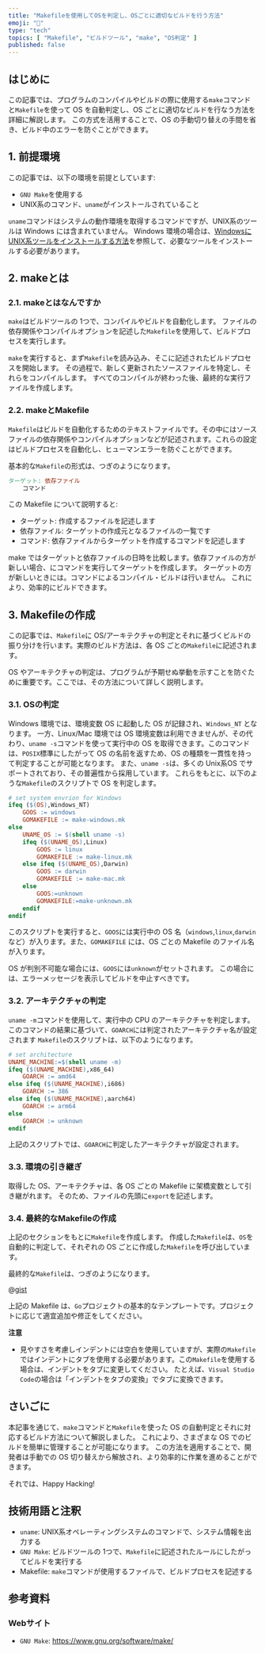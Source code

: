 ```yaml
---
title: "Makefileを使用してOSを判定し、OSごとに適切なビルドを行う方法"
emoji: "🔧"
type: "tech"
topics: [ "Makefile", "ビルドツール", "make", "OS判定" ]
published: false
---
```


## はじめに

この記事では、プログラムのコンパイルやビルドの際に使用する`make`コマンドと`Makefile`を使って OS を自動判定し、OS ごとに適切なビルドを行なう方法を詳細に解説します。
この方式を活用することで、OS の手動切り替えの手間を省き、ビルド中のエラーを防ぐことができます。

## 1. 前提環境

この記事では、以下の環境を前提としています:

- `GNU Make`を使用する
- UNIX系のコマンド、`uname`がインストールされていること

`uname`コマンドはシステムの動作環境を取得するコマンドですが、UNIX系のツールは Windows には含まれていません。
Windows 環境の場合は、[WindowsにUNIX系ツールをインストールする方法](https://zenn.dev/atsushifx/articles/winhack-unixutils-install)を参照して、必要なツールをインストールする必要があります。

## 2. makeとは

### 2.1. makeとはなんですか

`make`はビルドツールの 1つで、コンパイルやビルドを自動化します。
ファイルの依存関係やコンパイルオプションを記述した`Makefile`を使用して、ビルドプロセスを実行します。

`make`を実行すると、まず`Makefile`を読み込み、そこに記述されたビルドプロセスを開始します。
その過程で、新しく更新されたソースファイルを特定し、それらをコンパイルします。
すべてのコンパイルが終わった後、最終的な実行ファイルを作成します。

### 2.2. makeとMakefile

`Makefile`はビルドを自動化するためのテキストファイルです。その中にはソースファイルの依存関係やコンパイルオプションなどが記述されます。これらの設定はビルドプロセスを自動化し、ヒューマンエラーを防ぐことができます。

基本的な`Makefile`の形式は、つぎのようになります。

``` Makefile
ターゲット: 依存ファイル
    コマンド

```

この Makefile について説明すると:

- ターゲット: 作成するファイルを記述します
- 依存ファイル: ターゲットの作成元となるファイルの一覧です
- コマンド: 依存ファイルからターゲットを作成するコマンドを記述します

make ではターゲットと依存ファイルの日時を比較します。依存ファイルの方が新しい場合、にコマンドを実行してターゲットを作成します。
ターゲットの方が新しいときには。コマンドによるコンパイル・ビルドは行いません。
これにより、効率的にビルドできます。

## 3. Makefileの作成

この記事では、`Makefile`に OS/アーキテクチャの判定とそれに基づくビルドの振り分けを行います。実際のビルド方法は、各 OS ごとの`Makefile`に記述されます。

OS やアーキテクチャの判定は、プログラムが予期せぬ挙動を示すことを防ぐために重要です。ここでは、その方法について詳しく説明します。

### 3.1. OSの判定

Windows 環境では、環境変数 OS に起動した OS が記録され、`Windows_NT` となります。
一方、Linux/Mac 環境では OS 環境変数は利用できませんが、その代わり、`uname -s`コマンドを使って実行中の OS を取得できます。このコマンドは、`POSIX`標準にしたがって OS の名前を返すため、OS の種類を一貫性を持って判定することが可能となります。
また、`uname -s`は、多くの Unix系OS でサポートされており、その普遍性から採用しています。
これらをもとに、以下のような`Makefile`のスクリプトで OS を判定します。

``` Makefile
# set system envrion for Windows
ifeq ($(OS),Windows_NT)
    GOOS := windows
    GOMAKEFILE := make-windows.mk
else
    UNAME_OS := $(shell uname -s)
    ifeq ($(UNAME_OS),Linux)
        GOOS := linux
        GOMAKEFILE := make-linux.mk
    else ifeq ($(UNAME_OS),Darwin)
        GOOS := darwin
        GOMAKEFILE := make-mac.mk
    else
        GOOS:=unknown
        GOMAKEFILE:=make-unknown.mk
    endif
endif


```

このスクリプトを実行すると、`GOOS`には実行中の OS 名（`windows`,`linux`,`darwin`など）が入ります。また、`GOMAKEFILE` には、OS ごとの Makefile のファイル名が入ります。

OS が判別不可能な場合には、`GOOS`には`unknown`がセットされます。
この場合には、エラーメッセージを表示してビルドを中止すべきです。

### 3.2. アーキテクチャの判定

`uname -m`コマンドを使用して、実行中の CPU のアーキテクチャを判定します。
このコマンドの結果に基づいて、`GOARCH`には判定されたアーキテクチャ名が設定されます
`Makefile`のスクリプトは、以下のようになります。

``` Makefile
# set architecture
UNAME_MACHINE:=$(shell uname -m)
ifeq ($(UNAME_MACHINE),x86_64)
    GOARCH := amd64
else ifeq ($(UNAME_MACHINE),i686)
    GOARCH := 386
else ifeq ($(UNAME_MACHINE),aarch64)
    GOARCH := arm64
else
    GOARCH := unknown
endif

```

上記のスクリプトでは、`GOARCH`に判定したアーキテクチャが設定されます。

### 3.3. 環境の引き継ぎ

取得した OS、アーキテクチャは、各 OS ごとの Makefile に架橋変数として引き継がれます。
そのため、ファイルの先頭に`export`を記述します。

### 3.4. 最終的なMakefileの作成

上記のセクションをもとに`Makefile`を作成します。
作成した`Makefile`は、`OS`を自動的に判定して、それぞれの OS ごとに作成した`Makefile`を呼び出しています。

最終的な`Makefile`は、つぎのようになります。

@[gist](https://gist.github.com/atsushifx/d3027771549acaf801e9b86f62214ac8)

上記の Makefile は、`Go`プロジェクトの基本的なテンプレートです。プロジェクトに応じて適宜追加や修正をしてください。

<!-- markdownlint-disable -->
**注意**
<!-- markdownlint-enable -->

- 見やすさを考慮しインデントには空白を使用していますが、実際の`Makefile`ではインデントにタブを使用する必要があります。この`Makefile`を使用する場合は、インデントをタブに変更してください。
  たとえば、`Visual Studio Code`の場合は「インデントをタブの変換」でタブに変換できます。

## さいごに

本記事を通じて、`make`コマンドと`Makefile`を使った OS の自動判定とそれに対応するビルド方法について解説しました。
これにより、さまざまな OS でのビルドを簡単に管理することが可能になります。
この方法を適用することで、開発者は手動での OS 切り替えから解放され、より効率的に作業を進めることができます。

それでは、Happy Hacking!

## 技術用語と注釈

- `uname`: UNIX系オペレーティングシステムのコマンドで、システム情報を出力する
- `GNU Make`: ビルドツールの 1つで、`Makefile`に記述されたルールにしたがってビルドを実行する
- Makefile: `make`コマンドが使用するファイルで、ビルドプロセスを記述する

## 参考資料

### Webサイト

- `GNU Make`: <https://www.gnu.org/software/make/>
